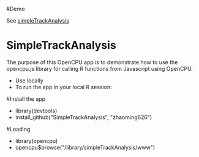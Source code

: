 #Demo

See [simpleTrackAnalysis](http://zhaoming626.ocpu.io/simpleTrackAnalysis/www)

# SimpleTrackAnalysis

The purpose of this OpenCPU app is to demonstrate how to use the opencpu.js library for calling R functions from Javascript using OpenCPU.

* Use locally
* To run the app in your local R session:

#Install the app

* library(devtools)
* install_github("SimpleTrackAnalysis", "zhaoming626")


#Loading

* library(opencpu)
* opencpu$browse("/library/simpleTrackAnalysis/www")